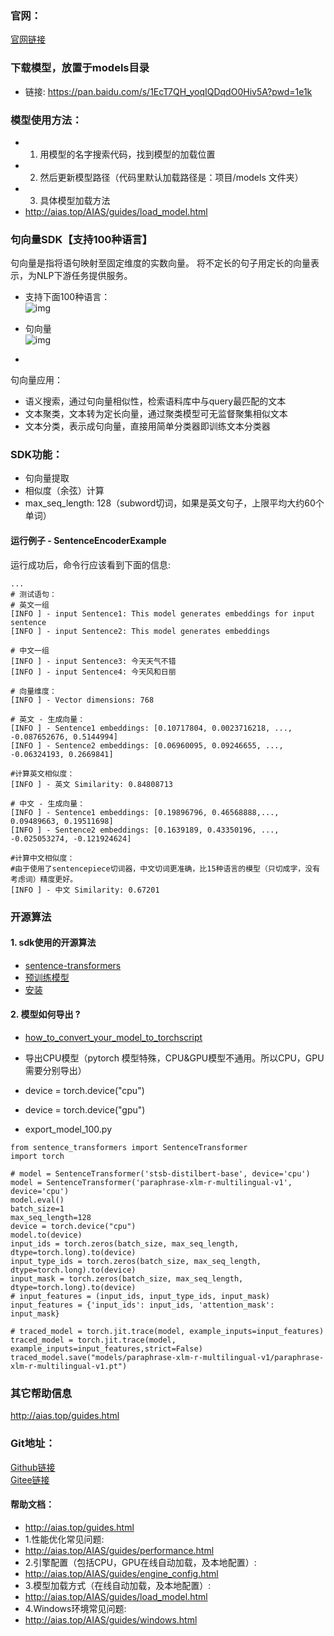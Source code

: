 ### 官网：
[官网链接](http://www.aias.top/)

### 下载模型，放置于models目录
- 链接: https://pan.baidu.com/s/1EcT7QH_yoqIQDqdO0Hiv5A?pwd=1e1k

### 模型使用方法：
- 1. 用模型的名字搜索代码，找到模型的加载位置
- 2. 然后更新模型路径（代码里默认加载路径是：项目/models 文件夹）
- 3. 具体模型加载方法
- http://aias.top/AIAS/guides/load_model.html


### 句向量SDK【支持100种语言】
句向量是指将语句映射至固定维度的实数向量。
将不定长的句子用定长的向量表示，为NLP下游任务提供服务。

- 支持下面100种语言：          
![img](https://aias-home.oss-cn-beijing.aliyuncs.com/AIAS/nlp_sdks/languages_100.jpeg)
 
- 句向量         
![img](https://aias-home.oss-cn-beijing.aliyuncs.com/AIAS/nlp_sdks/Universal-Sentence-Encoder.png)

-  

句向量应用：
- 语义搜索，通过句向量相似性，检索语料库中与query最匹配的文本
- 文本聚类，文本转为定长向量，通过聚类模型可无监督聚集相似文本
- 文本分类，表示成句向量，直接用简单分类器即训练文本分类器

### SDK功能：
-  句向量提取
-  相似度（余弦）计算
-  max_seq_length: 128（subword切词，如果是英文句子，上限平均大约60个单词）

#### 运行例子 - SentenceEncoderExample
运行成功后，命令行应该看到下面的信息:
```text
...
# 测试语句：
# 英文一组
[INFO ] - input Sentence1: This model generates embeddings for input sentence
[INFO ] - input Sentence2: This model generates embeddings

# 中文一组
[INFO ] - input Sentence3: 今天天气不错
[INFO ] - input Sentence4: 今天风和日丽

# 向量维度：
[INFO ] - Vector dimensions: 768

# 英文 - 生成向量：
[INFO ] - Sentence1 embeddings: [0.10717804, 0.0023716218, ..., -0.087652676, 0.5144994]
[INFO ] - Sentence2 embeddings: [0.06960095, 0.09246655, ..., -0.06324193, 0.2669841]

#计算英文相似度：
[INFO ] - 英文 Similarity: 0.84808713

# 中文 - 生成向量：
[INFO ] - Sentence1 embeddings: [0.19896796, 0.46568888,..., 0.09489663, 0.19511698]
[INFO ] - Sentence2 embeddings: [0.1639189, 0.43350196, ..., -0.025053274, -0.121924624]

#计算中文相似度：
#由于使用了sentencepiece切词器，中文切词更准确，比15种语言的模型（只切成字，没有考虑词）精度更好。
[INFO ] - 中文 Similarity: 0.67201

```

### 开源算法
#### 1. sdk使用的开源算法
- [sentence-transformers](https://github.com/UKPLab/sentence-transformers)
- [预训练模型](https://www.sbert.net/docs/pretrained_models.html)
- [安装](https://www.sbert.net/docs/installation.html)


#### 2. 模型如何导出 ?
- [how_to_convert_your_model_to_torchscript](http://docs.djl.ai/docs/pytorch/how_to_convert_your_model_to_torchscript.html)

- 导出CPU模型（pytorch 模型特殊，CPU&GPU模型不通用。所以CPU，GPU需要分别导出）
- device = torch.device("cpu")
- device = torch.device("gpu")
- export_model_100.py
```text
from sentence_transformers import SentenceTransformer
import torch

# model = SentenceTransformer('stsb-distilbert-base', device='cpu')
model = SentenceTransformer('paraphrase-xlm-r-multilingual-v1', device='cpu')
model.eval()
batch_size=1
max_seq_length=128
device = torch.device("cpu")
model.to(device)
input_ids = torch.zeros(batch_size, max_seq_length, dtype=torch.long).to(device)
input_type_ids = torch.zeros(batch_size, max_seq_length, dtype=torch.long).to(device)
input_mask = torch.zeros(batch_size, max_seq_length, dtype=torch.long).to(device)
# input_features = (input_ids, input_type_ids, input_mask)
input_features = {'input_ids': input_ids, 'attention_mask': input_mask}

# traced_model = torch.jit.trace(model, example_inputs=input_features)
traced_model = torch.jit.trace(model, example_inputs=input_features,strict=False)
traced_model.save("models/paraphrase-xlm-r-multilingual-v1/paraphrase-xlm-r-multilingual-v1.pt")
```



### 其它帮助信息
http://aias.top/guides.html


### Git地址：   
[Github链接](https://github.com/mymagicpower/AIAS)    
[Gitee链接](https://gitee.com/mymagicpower/AIAS)   



#### 帮助文档：
- http://aias.top/guides.html
- 1.性能优化常见问题:
- http://aias.top/AIAS/guides/performance.html
- 2.引擎配置（包括CPU，GPU在线自动加载，及本地配置）:
- http://aias.top/AIAS/guides/engine_config.html
- 3.模型加载方式（在线自动加载，及本地配置）:
- http://aias.top/AIAS/guides/load_model.html
- 4.Windows环境常见问题:
- http://aias.top/AIAS/guides/windows.html